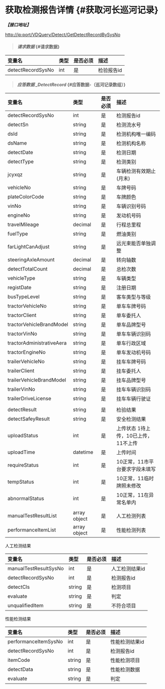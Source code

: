 # 获取检测报告详情 {#获取河长巡河记录}

_**【接口地址】**_

[http://ip:port/VDQuery/Detect/GetDetectRecordBySysNo](http://ip:port/VDQuery/Detect/GetDetectRecordBySysNo)

> #### _请求数据_ {#请求数据}

| 变量名 | 类型 | 是否必须 | 描述 |
| :--- | :--- | :--- | :--- |
| detectRecordSysNo | int | 是 | 检验报告id |

> #### _应答数据 \_DetectRecord_ {#应答数据-（巡河记录数组）}

| 变量名 | 类型 | 是否必须 | 描述 |
| :--- | :--- | :--- | :--- |
| detectRecordSysNo | int | 是 | 检测报告id |
| detectSn | string | 是 | 检测流水号 |
| dsId | string | 是 | 检测机构唯一编码 |
| dsName | string | 是 | 检测机构名称 |
| detectDate | string | 是 | 检测日期 |
| detectType | string | 是 | 检测类别 |
| jcyxqz | string | 是 | 车辆检测有效期止\(月末\) |
| vehicleNo | string | 是 | 车牌号码 |
| plateColorCode | string | 是 | 车牌颜色 |
| vinNo | string | 是 | 车辆识别号码 |
| engineNo | string | 是 | 发动机号码 |
| travelMileage | decimal | 是 | 行程总里程 |
| fuelType | string | 是 | 燃油类别 |
| farLightCanAdjust | string | 是 | 远光束能否单独调整 |
| steeringAxleAmount | decimal | 是 | 转向轴数 |
| detectTotalCount | decimal | 是 | 总检次数 |
| vehicleType | string | 是 | 车辆类型 |
| registDate | string | 是 | 注册日期 |
| busTypeLevel | string | 是 | 客车类型与等级 |
| tractorVehicleNo | string | 是 | 单车车牌号码 |
| tractorClient | string | 是 | 单车委托人 |
| tractorVehicleBrandModel | string | 是 | 单车品牌型号 |
| tractorVinNo | string | 是 | 单车车辆识别码 |
| tractorAdministrativeAera | string | 是 | 单车行政区域 |
| tractorEngineNo | string | 是 | 单车发动机号码 |
| trailerVehicleNo | string | 是 | 挂车车牌号码 |
| trailerClient | string | 是 | 挂车委托人 |
| trailerVehicleBrandModel | string | 是 | 挂车品牌型号 |
| trailerVinNo | string | 是 | 挂车车辆识别码 |
| trailerDriveLicense | string | 是 | 挂车车辆行驶证 |
|  |  |  |  |
| detectResult | string | 是 | 检验结果 |
| detectSafeyResult | string | 是 | 安全检测结果 |
| uploadStatus | int | 是 | 上传状态 1待上传，10已上传，11不上传 |
| uploadTime | datetime | 是 | 上传时间 |
| requireStatus | int | 是 | 10正常，11市平台要求字段未填写 |
| tempStatus | int | 是 | 10正常，11临时牌照未修改 |
| abnormalStatus | int | 是 | 10正常，11在异常名单内 |
|  |  |  |  |
| manualTestResultList | array object | 是 | 人工检测列表 |
| performanceItemList | array object | 是 | 性能检测列表 |

人工检测结果

| 变量名 | 类型 | 是否必须 | 描述 |
| :--- | :--- | :--- | :--- |
| manualTestResultSysNo | int | 是 | 人工检测结果id |
| detectRecordSysNo | int | 是 | 检测报告id |
| detectCls | string | 是 | 检测项目 |
| evaluate | string | 是 | 判定 |
| unqualifiedItem | string | 是 | 不符合项目 |

性能检测结果

| 变量名 | 类型 | 是否必须 | 描述 |
| :--- | :--- | :--- | :--- |
| performanceItemSysNo | int | 是 | 性能检测结果id |
| detectRecordSysNo | int | 是 | 检测报告id |
| itemCode | string | 是 | 性能检测项目 |
| detectData | string | 是 | 性能检测数据 |
| evaluate | string | 是 | 判定 |



